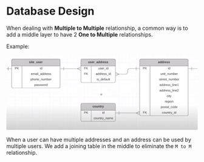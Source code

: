 # Database Design



When dealing with **Multiple to Multiple** relationship, a common way is to add a middle layer to have 2 **One to Multiple** relationships. 

Example:

![address](Assets/address.png)

When a user can have multiple addresses and an address can be used by multiple users. We add a joining table in the middle to eliminate the `M to M` relationship.




